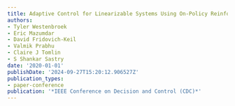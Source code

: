 ```yaml
---
title: Adaptive Control for Linearizable Systems Using On-Policy Reinforcement Learning
authors:
- Tyler Westenbroek
- Eric Mazumdar
- David Fridovich-Keil
- Valmik Prabhu
- Claire J Tomlin
- S Shankar Sastry
date: '2020-01-01'
publishDate: '2024-09-27T15:20:12.906527Z'
publication_types:
- paper-conference
publication: '*IEEE Conference on Decision and Control (CDC)*'
---
```

